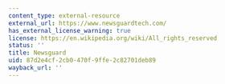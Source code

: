 ```yaml
---
content_type: external-resource
external_url: https://www.newsguardtech.com/
has_external_license_warning: true
license: https://en.wikipedia.org/wiki/All_rights_reserved
status: ''
title: Newsguard
uid: 87d2e4cf-2cb0-470f-9ffe-2c82701deb89
wayback_url: ''
---
```

